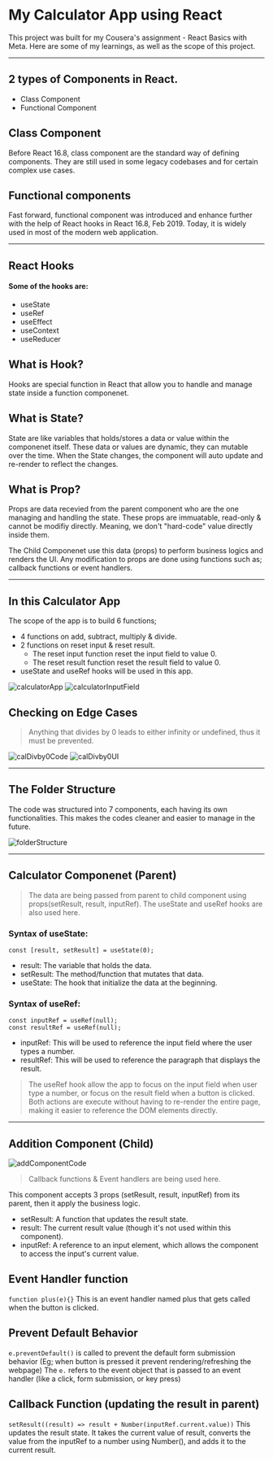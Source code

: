 # My Calculator App using React

This project was built for my Cousera's assignment - React Basics with Meta. Here are some of my learnings, as well as the scope of this project.

---

## 2 types of Components in React. 

* Class Component
* Functional Component

## Class Component
Before React 16.8, class component are the standard way of defining components. They are still used in some legacy codebases and for certain complex use cases.

## Functional components
Fast forward, functional component was introduced and enhance further with the help of React hooks in React 16.8, Feb 2019. Today, it is widely used in most of the modern web application.

---

## React Hooks

#### Some of the hooks are:
* useState
* useRef
* useEffect
* useContext
* useReducer

## What is Hook?
Hooks are special function in React that allow you to handle and manage state inside a function componenet.

## What is State?
State are like variables that holds/stores a data or value within the componenet itself. These data or values are dynamic, they can mutable over 
the time. When the State changes, the component will auto update and re-render to reflect the changes.

## What is Prop?
Props are data recevied from the parent component who are the one managing and handling the state. These 
props are immuatable, read-only & cannot be modifiy directly. Meaning, we don't "hard-code" value directly inside them. 

The Child Componenet use this data (props) to perform business logics and renders the UI. Any modification 
to props are done using functions such as; callback functions or event handlers.

---

## In this Calculator App
The scope of the app is to build 6 functions;
* 4 functions on add, subtract, multiply & divide.
* 2 functions on reset input & reset result.
  * The reset input function reset the input field to value 0.
  * The reset result function reset the result field to value 0.
* useState and useRef hooks will be used in this app.

![calculatorApp](https://github.com/eggOnion/myCalculator/blob/main/assestsForReadMe/Calculator.png?raw=true)
![calculatorInputField](https://github.com/eggOnion/myCalculator/blob/main/assestsForReadMe/cal_inputField.png?raw=true)

## Checking on Edge Cases
>Anything that divides by 0 leads to either infinity or undefined, thus it must be prevented.

![calDivby0Code](https://github.com/eggOnion/myCalculator/blob/main/assestsForReadMe/cal_edgeCases.png?raw=true)
![calDivby0UI](https://github.com/eggOnion/myCalculator/blob/main/assestsForReadMe/cal_edgeCase_Division.png?raw=true)

---

## The Folder Structure 
The code was structured into 7 components, each having its own functionalities. This makes the codes cleaner and 
easier to manage in the future.

![folderStructure](https://github.com/eggOnion/myCalculator/blob/main/assestsForReadMe/cal_folderStructure.png?raw=true)

---

## Calculator Componenet (Parent)
>The data are being passed from parent to child component using props(setResult, result, inputRef).
>The useState and useRef hooks are also used here.

### Syntax of useState:

```const [result, setResult] = useState(0);```

* result: The variable that holds the data.
* setResult: The method/function that mutates that data.
* useState: The hook that initialize the data at the beginning.

### Syntax of useRef:

```const inputRef = useRef(null);```<br>
```const resultRef = useRef(null);```

* inputRef: This will be used to reference the input field where the user types a number.
* resultRef: This will be used to reference the paragraph that displays the result.

>The useRef hook allow the app to focus on the input field when user type a number, or focus on the result field when 
a button is clicked. Both actions are execute without having to re-render the entire page, making it easier to reference the DOM elements directly.

---

## Addition Component (Child)

![addComponentCode](https://github.com/eggOnion/myCalculator/blob/main/assestsForReadMe/cal_addComp.png?raw=true)

>Callback functions & Event handlers are being used here.

This component accepts 3 props (setResult, result, inputRef) from its parent, then it apply the business logic.

* setResult: A function that updates the result state.
* result: The current result value (though it's not used within this component).
* inputRef: A reference to an input element, which allows the component to access the input's current value.

## Event Handler function
```function plus(e){}``` This is an event handler named plus that gets called when the button is clicked.

## Prevent Default Behavior
```e.preventDefault()``` is called to prevent the default form submission behavior (Eg; when button is pressed it prevent rendering/refreshing the webpage)
The ```e.``` refers to the event object that is passed to an event handler (like a click, form submission, or key press)

## Callback Function (updating the result in parent)
```setResult((result) => result + Number(inputRef.current.value))``` This updates the result state. 
It takes the current value of result, converts the value from the inputRef to a number using Number(), and adds it to the current result.